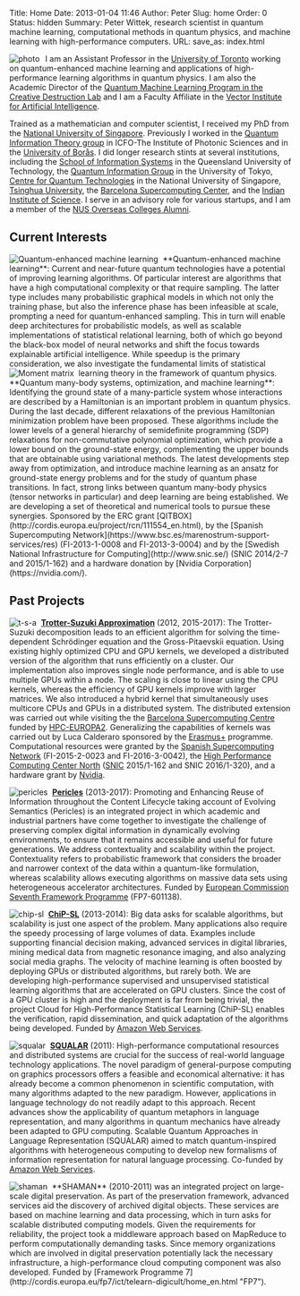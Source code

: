 Title: Home
Date: 2013-01-04 11:46
Author: Peter
Slug: home
Order: 0
Status: hidden
Summary: Peter Wittek, research scientist in quantum machine learning, computational methods in quantum physics, and machine learning with high-performance computers.
URL:
save_as: index.html

<img style="float:left; border-right:10px solid white" src="images/photo.jpg" alt="photo"/>I am an Assistant Professor in the [University of Toronto](https://www.utoronto.ca/) working on quantum-enhanced machine learning and applications of high-performance learning algorithms in quantum physics. I am also the Academic Director of the [Quantum Machine Learning Program in the Creative Destruction Lab](https://www.creativedestructionlab.com/quantum) and I am a Faculty Affiliate in the [Vector Institute for Artificial Intelligence](https://vectorinstitute.ai/).

Trained as a mathematician and computer scientist, I received my PhD from the [National University of Singapore](https://www.comp.nus.edu.sg/). Previously I worked in the [Quantum Information Theory group](https://www.icfo.eu/research/group_details.php?id=19) in ICFO-The Institute of Photonic Sciences and in the [University of Borås](https://www.hb.se/en/). I
did longer research stints at several institutions, including the [School of Information Systems](https://www.qut.edu.au/science-engineering/our-schools/school-of-information-systems) in the Queensland University of Technology, the [Quantum Information Group](https://www.eve.phys.s.u-tokyo.ac.jp/indexe.htm) in the University of Tokyo, [Centre for Quantum Technologies](https://quantumlah.org/) in the National University of Singapore, [Tsinghua University](http://www.tsinghua.edu.cn/), the [Barcelona Supercomputing Center](https://www.bsc.es/computer-applications), and the [Indian Institute of Science](https://csa.iisc.ernet.in/). I serve in an advisory role for various startups, and I am a member of the [NUS Overseas Colleges Alumni](http://www.overseas.nus.edu.sg/).

Current Interests
----------------
<img style="float:left; border-right:8px solid white" src="images/qml.png" alt="Quantum-enhanced machine learning"/>
**Quantum-enhanced machine learning**: Current and near-future quantum technologies have a potential of improving learning algorithms. Of particular interest are algorithms that have a high computational complexity or that require sampling. The latter type includes many probabilistic graphical models in which not only the training phase, but also the inference phase has been infeasible at scale, prompting a need for quantum-enhanced sampling. This in turn will enable deep architectures for probabilistic models, as well as scalable implementations of statistical relational learning, both of which go beyond the black-box model of neural networks and shift the focus towards explainable artificial intelligence. While speedup is the primary consideration, we also investigate the fundamental limits of statistical learning theory in the framework of quantum physics.

<img style="float:left; border-right:8px solid white" src="images/moment_matrix.png" alt="Moment matrix"/>
**Quantum many-body systems, optimization, and machine learning**: Identifying the ground state of a
many-particle system whose interactions are described by a Hamiltonian
is an important problem in quantum physics. During the last decade,
different relaxations of the previous Hamiltonian minimization problem
have been proposed. These algorithms include the lower
levels of a general hierarchy of semidefinite programming (SDP)
relaxations for non-commutative polynomial optimization, which provide a lower bound on the
ground-state energy, complementing the upper bounds that are obtainable using variational methods. The latest developments step away from optimization, and introduce machine learning as an ansatz for ground-state energy problems and for the study of quantum phase transitions. In fact, strong links between quantum many-body physics (tensor networks in particular) and deep learning are being established. We are developing a set of theoretical and numerical tools to pursue these synergies. Sponsored by the ERC grant [QITBOX](http://cordis.europa.eu/project/rcn/111554_en.html), by the [Spanish Supercomputing Network](https://www.bsc.es/marenostrum-support-services/res) (FI-2013-1-0008 and FI-2013-3-0004) and by the [Swedish National Infrastructure for Computing](http://www.snic.se/) (SNIC 2014/2-7 and 2015/1-162) and a hardware donation by [Nvidia Corporation](https://nvidia.com/).

Past Projects
-------------
[<img style="float:left; border-right:8px solid white" src="images/quantum_gas61.png" alt="t-s-a"/>](https://github.com/trotter-suzuki-mpi)
**[Trotter-Suzuki Approximation](https://github.com/trotter-suzuki-mpi)**
(2012, 2015-2017): The Trotter-Suzuki decomposition leads to an efficient algorithm
for solving the time-dependent Schrödinger equation and the
Gross-Pitaevskii equation. Using existing
highly optimized CPU and GPU kernels, we developed a distributed version
of the algorithm that runs efficiently on a cluster. Our implementation
also improves single node performance, and is able to use multiple GPUs
within a node. The scaling is close to linear using the CPU kernels,
whereas the efficiency of GPU kernels improve with larger matrices. We
also introduced a hybrid kernel that simultaneously uses multicore CPUs
and GPUs in a distributed system.  The distributed extension was carried out while visiting the the [Barcelona Supercomputing
Centre](http://bsc.es/ "Barcelona Supercomputing Centre") funded by
[HPC-EUROPA2](http://www.hpc-europa.org/ "HPC-EUROPA2"). Generalizing the capabilities of kernels was carried out by Luca Calderaro sponsored by the [Erasmus+](http://ec.europa.eu/programmes/erasmus-plus/index_en.htm) programme. Computational resources were granted by the [Spanish Supercomputing Network](https://www.bsc.es/marenostrum-support-services/res) (FI-2015-2-0023 and FI-2016-3-0042), the [High Performance Computing Center North](https://www.hpc2n.umu.se/) ([SNIC](http://www.snic.se/) 2015/1-162 and SNIC 2016/1-320), and a hardware grant by [Nvidia](https://www.nvidia.com/).

[<img style="float:left; border-right:8px solid white" src="images/pericles1.png" alt="pericles"/>](http://www.pericles-project.eu/)
**[Pericles](http://www.pericles-project.eu/)**
(2013-2017): Promoting and Enhancing Reuse of Information throughout the
Content Lifecycle taking account of Evolving Semantics (Pericles) is an
integrated project in which academic and industrial partners have come
together to investigate the challenge of preserving complex digital
information in dynamically evolving environments, to ensure that it
remains accessible and useful for future generations. We address
contextuality and scalability within the project. Contextuality refers
to probabilistic framework that considers the broader and narrower
context of the data within a quantum-like formulation, whereas
scalability allows executing algorithms on massive data sets using
heterogeneous accelerator architectures. Funded by [European Commission Seventh Framework Programme](http://cordis.europa.eu/fp7/ict/telearn-digicult/home_en.html "FP7") (FP7-601138).

[<img style="float:left; border-right:8px solid white" src="images/chip-sl.png" alt="chip-sl"/>]({filename}/pages/chip-sl.md)
**[ChiP-SL]({filename}/pages/chip-sl.md)** (2013-2014): Big data asks for scalable algorithms, but
scalability is just one aspect of the problem. Many applications also
require the speedy processing of large volumes of data. Examples include
supporting financial decision making, advanced services in digital
libraries, mining medical data from magnetic resonance imaging, and also
analyzing social media graphs. The velocity of machine learning is often
boosted by deploying GPUs or distributed algorithms, but rarely both. We
are developing high-performance supervised and unsupervised statistical
learning algorithms that are accelerated on GPU clusters. Since the cost
of a GPU cluster is high and the deployment is far from being trivial,
the project Cloud for High-Performance Statistical Learning (ChiP-SL)
enables the verification, rapid dissemination, and quick adaptation of
the algorithms being developed. Funded by [Amazon Web
Services](http://aws.amazon.com/ "Amazon Web Services").

[<img style="float:left; border-right:8px solid white" src="images/squalar.png" alt="squalar"/>](http://peterwittek.com/squalar)
**[SQUALAR](http://peterwittek.com/squalar)**
(2011): High-performance computational resources and distributed systems
are crucial for the success of real-world language technology
applications. The novel paradigm of general-purpose computing on
graphics processors offers a feasible and economical alternative: it has
already become a common phenomenon in scientific computation, with many
algorithms adapted to the new paradigm. However, applications in
language technology do not readily adapt to this approach. Recent
advances show the applicability of quantum metaphors in language
representation, and many algorithms in quantum mechanics have already
been adapted to GPU computing. Scalable Quantum Approaches in Language
Representation (SQUALAR) aimed to match quantum-inspired algorithms with
heterogeneous computing to develop new formalisms of information
representation for natural language processing. Co-funded by [Amazon Web
Services](http://aws.amazon.com/ "Amazon Web Services").

<img style="float:left; border-right:8px solid white" src="images/logo-shaman.png" alt="shaman"/>
**SHAMAN** (2010-2011) was an integrated project on large-scale digital
preservation. As part of the preservation framework, advanced services
aid the discovery of archived digital objects. These services are based
on machine learning and data processing, which in turn asks for scalable
distributed computing models. Given the requirements for reliability,
the project took a middleware approach based on MapReduce to perform
computationally demanding tasks. Since memory organizations which are
involved in digital preservation potentially lack the necessary
infrastructure, a high-performance cloud computing component was also
developed. Funded by [Framework Programme
7](http://cordis.europa.eu/fp7/ict/telearn-digicult/home_en.html "FP7").
